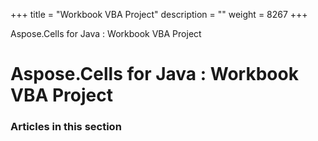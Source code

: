 +++
title = "Workbook VBA Project" 
description = "" 
weight = 8267 
+++

Aspose.Cells for Java : Workbook VBA Project  

# Aspose.Cells for Java : Workbook VBA Project


### Articles in this section

           

 

